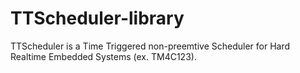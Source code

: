 # TTScheduler-library
TTScheduler is a Time Triggered non-preemtive Scheduler for Hard Realtime Embedded Systems (ex. TM4C123).
